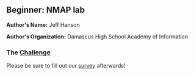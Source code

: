 ## Beginner: NMAP lab

**Author's Name:** Jeff Hanson

**Author's Organization:** Damascus High School Academy of Information

### The [Challenge](Challenge_Worksheet_for_nmap.docx)

Please be sure to fill out our [survey](https://www.surveymonkey.com/r/875Q9MD) afterwards!
